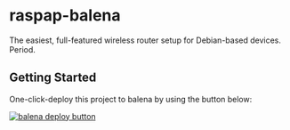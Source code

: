 # raspap-balena
The easiest, full-featured wireless router setup for Debian-based devices. Period.

## Getting Started

One-click-deploy this project to balena by using the button below:

[![balena deploy button](https://www.balena.io/deploy.svg)](https://dashboard.balena-cloud.com/deploy?repoUrl=https://github.com/RaspAP/raspap-balena&defaultDeviceType=raspberrypi3)
